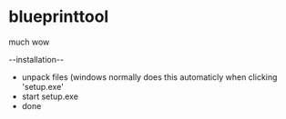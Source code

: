 # blueprinttool
much wow

--installation--
- unpack files (windows normally does this automaticly when clicking 'setup.exe'
- start setup.exe
- done
